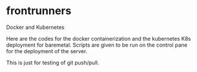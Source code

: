 # frontrunners
Docker and Kubernetes

Here are the codes for the docker containerization and the kubernetes K8s deployment for baremetal. Scripts are given to be run on the control pane for the deployment of the server.

This is just for testing of git push/pull.